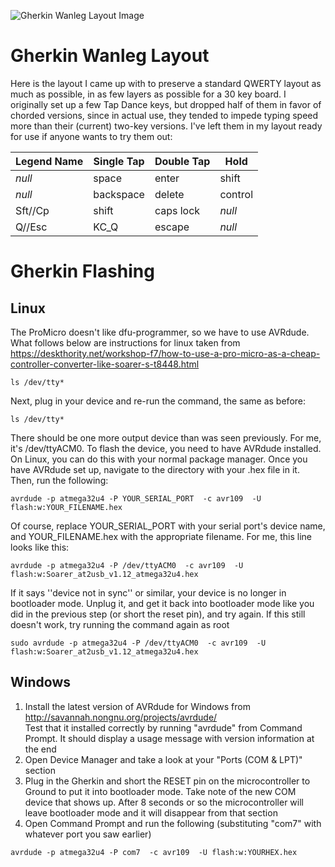 ![Gherkin Wanleg Layout Image](https://i.imgur.com/mXsgoro.png)

# Gherkin Wanleg Layout

Here is the layout I came up with to preserve a standard QWERTY layout as much as possible, in as few layers as possible for a 30 key board.
I originally set up a few Tap Dance keys, but dropped half of them in favor of chorded versions, since in actual use, they tended to impede typing speed more than their (current) two-key versions.
I've left them in my layout ready for use if anyone wants to try them out:

Legend Name | Single Tap | Double Tap | Hold
--- | --- | --- | ---
*null* | space | enter | shift
*null* | backspace | delete | control
Sft//Cp | shift | caps lock | *null*
Q//Esc | KC_Q | escape | *null*

# Gherkin Flashing
## Linux
The ProMicro doesn't like dfu-programmer, so we have to use AVRdude. What follows below are instructions for linux taken from https://deskthority.net/workshop-f7/how-to-use-a-pro-micro-as-a-cheap-controller-converter-like-soarer-s-t8448.html

`ls /dev/tty*`

Next, plug in your device and re-run the command, the same as before:

`ls /dev/tty*`

There should be one more output device than was seen previously. For me, it's /dev/ttyACM0.
To flash the device, you need to have AVRdude installed. On Linux, you can do this with your normal package manager.
Once you have AVRdude set up, navigate to the directory with your .hex file in it. Then, run the following:

`avrdude -p atmega32u4 -P YOUR_SERIAL_PORT  -c avr109  -U flash:w:YOUR_FILENAME.hex`

Of course, replace YOUR_SERIAL_PORT with your serial port's device name, and YOUR_FILENAME.hex with the appropriate filename. For me, this line looks like this:

`avrdude -p atmega32u4 -P /dev/ttyACM0  -c avr109  -U flash:w:Soarer_at2usb_v1.12_atmega32u4.hex`

If it says ''device not in sync'' or similar, your device is no longer in bootloader mode. Unplug it, and get it back into bootloader mode like you did in the previous step (or short the reset pin), and try again.
If this still doesn't work, try running the command again as root

`sudo avrdude -p atmega32u4 -P /dev/ttyACM0  -c avr109  -U flash:w:Soarer_at2usb_v1.12_atmega32u4.hex`

## Windows
1. Install the latest version of AVRdude for Windows from http://savannah.nongnu.org/projects/avrdude/  
Test that it installed correctly by running "avrdude" from Command Prompt. It should display a usage message with version information at the end  
2. Open Device Manager and take a look at your "Ports (COM & LPT)" section  
3. Plug in the Gherkin and short the RESET pin on the microcontroller to Ground to put it into bootloader mode. Take note of the new COM device that shows up. After 8 seconds or so the microcontroller will leave bootloader mode and it will disappear from that section  
4. Open Command Prompt and run the following (substituting "com7" with whatever port you saw earlier)  

`avrdude -p atmega32u4 -P com7  -c avr109  -U flash:w:YOURHEX.hex`
